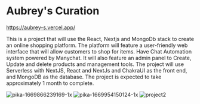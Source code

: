 # Aubrey's Curation
https://aubrey-s.vercel.app/



This is a project that will use the React, Nextjs and MongoDb stack to create an online shopping platform. The platform will feature a user-friendly web interface that will allow customers to shop for items. Have Chat Automation system powered by Manychat. It will also feature an admin panel to Create, Update and delete products and management tools. The project will use Serverless with NextJS, React and NextJs and ChakraUI as the front end, and MongoDB as the database. The project is expected to take approximately 1 month to complete.


![pika-1669866239169-1x](https://user-images.githubusercontent.com/79444246/205732803-34e3e5bc-1236-4e47-ae4b-775a90721a01.png)
![pika-1669954150124-1x](https://user-images.githubusercontent.com/79444246/205732815-08abdad7-8cf8-401b-be06-4926d242df77.png)
![project2](https://user-images.githubusercontent.com/79444246/205732829-41f96cd2-649b-4dab-9076-4eaa9a42761f.png)
